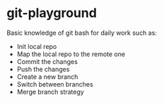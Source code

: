 # git-playground
Basic knowledge of git bash for daily work such as:
- Init local repo
- Map the local repo to the remote one
- Commit the changes
- Push the changes
- Create a new branch
- Switch between branches
- Merge branch strategy
